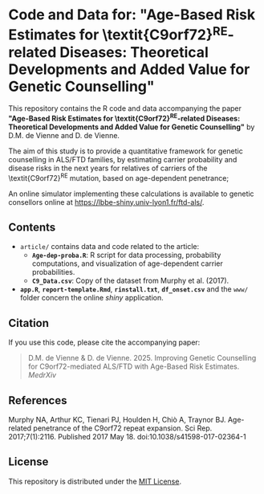 
# Code and Data for: "Age-Based Risk Estimates for \textit{C9orf72}$^\text{RE}$-related Diseases: Theoretical Developments and Added Value for Genetic Counselling"

This repository contains the R code and data accompanying the paper **"Age-Based Risk Estimates for \textit{C9orf72}$^\text{RE}$-related Diseases: Theoretical Developments and Added Value for Genetic Counselling"** by D.M. de Vienne and D. de Vienne. 

The aim of this study is to provide a quantitative framework for genetic counselling in ALS/FTD families, by estimating carrier probability and disease risks in the next years for relatives of carriers of the \textit{C9orf72}$^\text{RE}$ mutation, based on age-dependent penetrance; 

An online simulator implementing these calculations is available to genetic consellors online at https://lbbe-shiny.univ-lyon1.fr/ftd-als/.

## Contents

- `article/` contains data and code related to the article: 
  - **`Age-dep-proba.R`**: R script for data processing, probability computations, and visualization of age-dependent carrier probabilities.
  - **`C9_Data.csv`**: Copy of the dataset from Murphy et al. (2017).
- **`app.R`**, **`report-template.Rmd`**, **`rinstall.txt`**, **`df_onset.csv`** and the `www/` folder concern the online *shiny* application. 

## Citation

If you use this code, please cite the accompanying paper:

> D.M. de Vienne & D. de Vienne. 2025. Improving Genetic Counselling for C9orf72-mediated ALS/FTD with Age-Based Risk Estimates. *MedrXiv*
>  

## References

Murphy NA, Arthur KC, Tienari PJ, Houlden H, Chiò A, Traynor BJ. Age-related penetrance of the C9orf72 repeat expansion. Sci Rep. 2017;7(1):2116. Published 2017 May 18. doi:10.1038/s41598-017-02364-1

## License

This repository is distributed under the [MIT License](LICENSE).